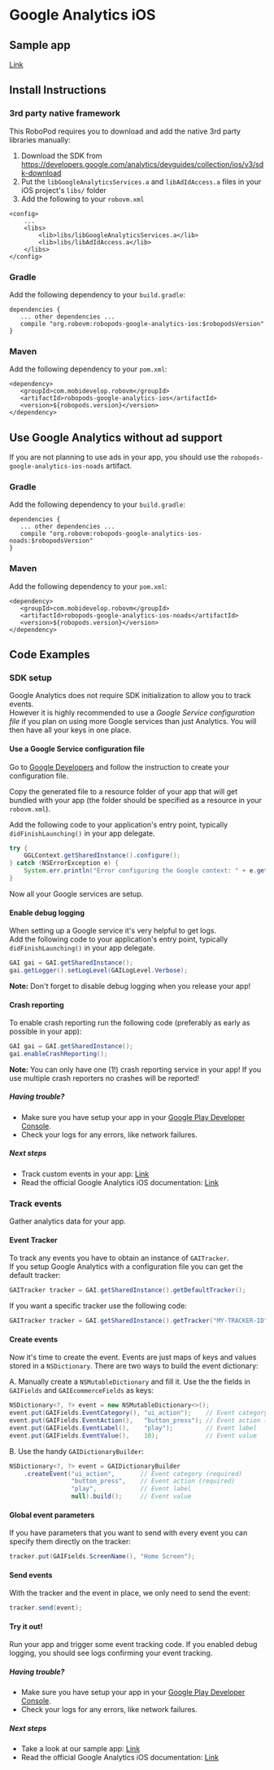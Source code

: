 # Google Analytics iOS

## Sample app

[Link](https://github.com/robovm/robovm-samples/tree/master/robopods/google-analytics/ios)

## Install Instructions

### 3rd party native framework
This RoboPod requires you to download and add the native 3rd party libraries manually:

1. Download the SDK from https://developers.google.com/analytics/devguides/collection/ios/v3/sdk-download
2. Put the `libGoogleAnalyticsServices.a` and `libAdIdAccess.a` files in your iOS project's `libs/` folder
3. Add the following to your `robovm.xml`

```
<config>
    ...
    <libs>
        <lib>libs/libGoogleAnalyticsServices.a</lib>
        <lib>libs/libAdIdAccess.a</lib>
    </libs>
</config>
```

### Gradle

Add the following dependency to your `build.gradle`:

```
dependencies {
   ... other dependencies ...
   compile "org.robovm:robopods-google-analytics-ios:$robopodsVersion"
}
```

### Maven

Add the following dependency to your `pom.xml`:

```
<dependency>
   <groupId>com.mobidevelop.robovm</groupId>
   <artifactId>robopods-google-analytics-ios</artifactId>
   <version>${robopods.version}</version>
</dependency>
```

## Use Google Analytics without ad support

If you are not planning to use ads in your app, you should use the `robopods-google-analytics-ios-noads` artifact.

### Gradle

Add the following dependency to your `build.gradle`:

```
dependencies {
   ... other dependencies ...
   compile "org.robovm:robopods-google-analytics-ios-noads:$robopodsVersion"
}
```

### Maven

Add the following dependency to your `pom.xml`:

```
<dependency>
   <groupId>com.mobidevelop.robovm</groupId>
   <artifactId>robopods-google-analytics-ios-noads</artifactId>
   <version>${robopods.version}</version>
</dependency>
```

## Code Examples

### SDK setup

Google Analytics does not require SDK initialization to allow you to track events.  
However it is highly recommended to use a _Google Service configuration file_ if you plan on using more 
Google services than just Analytics. You will then have all your keys in one place.

#### Use a Google Service configuration file

Go to [Google Developers](https://developers.google.com/mobile/add?platform=ios) and follow the instruction to create your 
configuration file.

Copy the generated file to a resource folder of your app that will get bundled with your app 
(the folder should be specified as a resource in your `robovm.xml`).

Add the following code to your application's entry point, typically `didFinishLaunching()`
in your app delegate.

```Java
try {
    GGLContext.getSharedInstance().configure();
} catch (NSErrorException e) {
    System.err.println("Error configuring the Google context: " + e.getError());
}
```

Now all your Google services are setup.

#### Enable debug logging

When setting up a Google service it's very helpful to get logs.  
Add the following code to your application's entry point, typically `didFinishLaunching()` 
in your app delegate.

```Java
GAI gai = GAI.getSharedInstance();
gai.getLogger().setLogLevel(GAILogLevel.Verbose);
```

__Note:__ Don't forget to disable debug logging when you release your app!

#### Crash reporting

To enable crash reporting run the following code (preferably as early as possible in your app):

```Java
GAI gai = GAI.getSharedInstance();
gai.enableCrashReporting();
```

__Note:__ You can only have one (1!) crash reporting service in your app! If you use multiple crash reporters no crashes will be reported!


##### Having trouble?

- Make sure you have setup your app in your [Google Play Developer Console](https://play.google.com/apps/publish/).
- Check your logs for any errors, like network failures.

##### Next steps

- Track custom events in your app: [Link](#track-events)
- Read the official Google Analytics iOS documentation: [Link](https://developers.google.com/analytics/devguides/collection/ios/)


### Track events

Gather analytics data for your app.

#### Event Tracker

To track any events you have to obtain an instance of `GAITracker`.  
If you setup Google Analytics with a configuration file you can get the default tracker:

```Java
GAITracker tracker = GAI.getSharedInstance().getDefaultTracker();
```

If you want a specific tracker use the following code:

```Java
GAITracker tracker = GAI.getSharedInstance().getTracker("MY-TRACKER-ID");
```

#### Create events

Now it's time to create the event. Events are just maps of keys and values stored in a `NSDictionary`. 
There are two ways to build the event dictionary:

A. Manually create a `NSMutableDictionary` and fill it. Use the the fields in `GAIFields` and `GAIEcommerceFields` as keys:

```Java
NSDictionary<?, ?> event = new NSMutableDictionary<>();
event.put(GAIFields.EventCategory(), "ui_action");    // Event category (required)
event.put(GAIFields.EventAction(),   "button_press"); // Event action (required)
event.put(GAIFields.EventLabel(),    "play");         // Event label
event.put(GAIFields.EventValue(),    10);             // Event value
```

B. Use the handy `GAIDictionaryBuilder`:

```Java
NSDictionary<?, ?> event = GAIDictionaryBuilder
    .createEvent("ui_action",       // Event category (required)
                 "button_press",    // Event action (required)
                 "play",            // Event label
                 null).build();     // Event value
```

#### Global event parameters

If you have parameters that you want to send with every event you can specify them directly on the tracker:

```Java
tracker.put(GAIFields.ScreenName(), "Home Screen");
```

#### Send events

With the tracker and the event in place, we only need to send the event:

```Java
tracker.send(event);
```

#### Try it out!

Run your app and trigger some event tracking code. If you enabled debug logging, you should see logs confirming your event tracking.

##### Having trouble?

- Make sure you have setup your app in your [Google Play Developer Console](https://play.google.com/apps/publish/).
- Check your logs for any errors, like network failures.

##### Next steps

- Take a look at our sample app: [Link](https://github.com/robovm/robovm-samples/tree/master/robopods/google-analytics/ios)
- Read the official Google Analytics iOS documentation: [Link](https://developers.google.com/analytics/devguides/collection/ios/)
